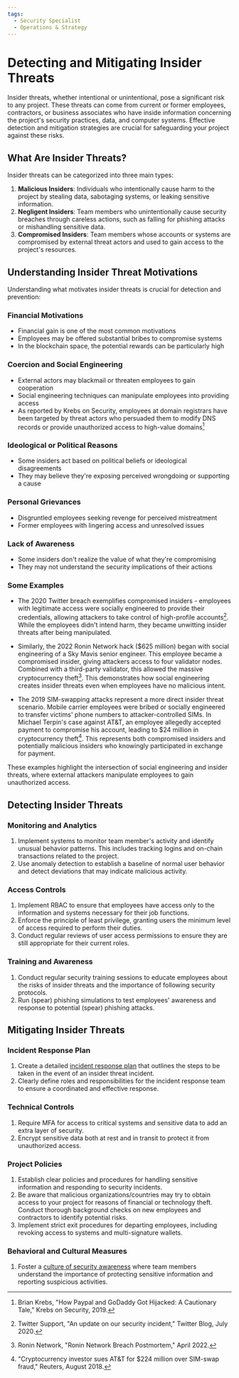 ```yaml
---
tags:
  - Security Specialist
  - Operations & Strategy
---
```


# Detecting and Mitigating Insider Threats

Insider threats, whether intentional or unintentional, pose a significant risk to any project. These threats can come from current or former employees, contractors, or business associates who have inside information concerning the project's security practices, data, and computer systems. Effective detection and mitigation strategies are crucial for safeguarding your project against these risks.

## What Are Insider Threats?

Insider threats can be categorized into three main types:

1. **Malicious Insiders**: Individuals who intentionally cause harm to the project by stealing data, sabotaging systems, or leaking sensitive information.
2. **Negligent Insiders**: Team members who unintentionally cause security breaches through careless actions, such as falling for phishing attacks or mishandling sensitive data.
3. **Compromised Insiders**: Team members whose accounts or systems are compromised by external threat actors and used to gain access to the project's resources.

## Understanding Insider Threat Motivations

Understanding what motivates insider threats is crucial for detection and prevention:

### Financial Motivations

* Financial gain is one of the most common motivations
* Employees may be offered substantial bribes to compromise systems
* In the blockchain space, the potential rewards can be particularly high

### Coercion and Social Engineering

* External actors may blackmail or threaten employees to gain cooperation
* Social engineering techniques can manipulate employees into providing access
* As reported by Krebs on Security, employees at domain registrars have been targeted by threat actors who persuaded them to modify DNS records or provide unauthorized access to high-value domains[^1]

### Ideological or Political Reasons

* Some insiders act based on political beliefs or ideological disagreements
* They may believe they're exposing perceived wrongdoing or supporting a cause

### Personal Grievances

* Disgruntled employees seeking revenge for perceived mistreatment
* Former employees with lingering access and unresolved issues

### Lack of Awareness

* Some insiders don't realize the value of what they're compromising
* They may not understand the security implications of their actions


### Some Examples

- The 2020 Twitter breach exemplifies compromised insiders - employees with legitimate access were socially engineered to provide their credentials, allowing attackers to take control of high-profile accounts[^2]. While the employees didn't intend harm, they became unwitting insider threats after being manipulated.

- Similarly, the 2022 Ronin Network hack ($625 million) began with social engineering of a Sky Mavis senior engineer. This employee became a compromised insider, giving attackers access to four validator nodes. Combined with a third-party validator, this allowed the massive cryptocurrency theft[^3]. This demonstrates how social engineering creates insider threats even when employees have no malicious intent.

- The 2019 SIM-swapping attacks represent a more direct insider threat scenario. Mobile carrier employees were bribed or socially engineered to transfer victims' phone numbers to attacker-controlled SIMs. In Michael Terpin's case against AT&T, an employee allegedly accepted payment to compromise his account, leading to $24 million in cryptocurrency theft[^4]. This represents both compromised insiders and potentially malicious insiders who knowingly participated in exchange for payment.

These examples highlight the intersection of social engineering and insider threats, where external attackers manipulate employees to gain unauthorized access.

[^1]: Brian Krebs, "How Paypal and GoDaddy Got Hijacked: A Cautionary Tale," Krebs on Security, 2019.
[^2]: Twitter Support, "An update on our security incident," Twitter Blog, July 2020.
[^3]: Ronin Network, "Ronin Network Breach Postmortem," April 2022.
[^4]: "Cryptocurrency investor sues AT&T for $224 million over SIM-swap fraud," Reuters, August 2018.

## Detecting Insider Threats

### Monitoring and Analytics

1. Implement systems to monitor team member's activity and identify unusual behavior patterns. This includes tracking logins and on-chain transactions related to the project.
2. Use anomaly detection to establish a baseline of normal user behavior and detect deviations that may indicate malicious activity.

### Access Controls

1. Implement RBAC to ensure that employees have access only to the information and systems necessary for their job functions.
2. Enforce the principle of least privilege, granting users the minimum level of access required to perform their duties.
3. Conduct regular reviews of user access permissions to ensure they are still appropriate for their current roles.

### Training and Awareness

1. Conduct regular security training sessions to educate employees about the risks of insider threats and the importance of following security protocols.
2. Run (spear) phishing simulations to test employees' awareness and response to potential (spear) phishing attacks.

## Mitigating Insider Threats

### Incident Response Plan

1. Create a detailed [incident response plan](../incident-management/README.md) that outlines the steps to be taken in the event of an insider threat incident.
2. Clearly define roles and responsibilities for the incident response team to ensure a coordinated and effective response.

### Technical Controls

1. Require MFA for access to critical systems and sensitive data to add an extra layer of security.
2. Encrypt sensitive data both at rest and in transit to protect it from unauthorized access.

### Project Policies

1. Establish clear policies and procedures for handling sensitive information and responding to security incidents.
2. Be aware that malicious organizations/countries may try to obtain access to your project for reasons of financial or technology theft. Conduct thorough background checks on new employees and contractors to identify potential risks.
3. Implement strict exit procedures for departing employees, including revoking access to systems and multi-signature wallets.

### Behavioral and Cultural Measures

1. Foster a [culture of security awareness](../../awareness/security-culture/README.md) where team members understand the importance of protecting sensitive information and reporting suspicious activities.